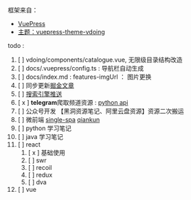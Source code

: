 框架来自：
- [VuePress](https://v1.vuepress.vuejs.org/zh/)
- [主题：vuepress-theme-vdoing](https://doc.xugaoyi.com/)

todo : 
1. [ ] vdoing/components/catalogue.vue, 无限级目录结构改造
2. [ ] docs/.vuepress/config.ts : 导航栏自动生成
3. [ ] docs/index.md : features-imgUrl ： 图片更换
4. [ ] 同步更新[掘金文章](https://juejin.cn/creator/home)
5. [ ] [搜索引擎推送](https://blog.csdn.net/qq_41187256/article/details/79734463)
6. [ x ] **telegram**爬取频道资源 : [python api](https://docs.telethon.dev/en/stable/)
7. [ ] 公众号开发 【黑洞资源笔记、阿里云盘资源】资源二次搬运
8. [ ] 微前端 [single-spa](https://zh-hans.single-spa.js.org/docs/getting-started-overview) [qiankun](https://qiankun.umijs.org/zh)
9. [ ] python 学习笔记
10. [ ] java 学习笔记
11. [ ] react
    1.  [ x ] 基础使用
    2.  [ ] swr
    3.  [ ] recoil
    4.  [ ] redux
    5.  [ ] dva
12. [ ] vue